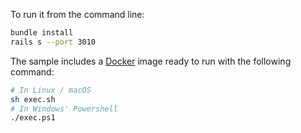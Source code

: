 To run it from the command line:

```bash
bundle install
rails s --port 3010
```

The sample includes a <a href="https://www.docker.com" target="_blank" rel="noreferrer">Docker</a> image ready to run with the following command:

```bash
# In Linux / macOS
sh exec.sh
# In Windows' Powershell
./exec.ps1
```